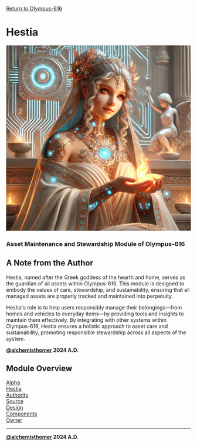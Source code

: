 [Return to Olympus-616](../olympus-616/README.md)

# Hestia
![hestia](./hestia.avatar.png)

### Asset Maintenance and Stewardship Module of Olympus-616

## A Note from the Author
Hestia, named after the Greek goddess of the hearth and home, serves as the guardian of all assets within Olympus-616. This module is designed to embody the values of care, stewardship, and sustainability, ensuring that all managed assets are properly tracked and maintained into perpetuity.

Hestia's role is to help users responsibly manage their belongings—from homes and vehicles to everyday items—by providing tools and insights to maintain them effectively. By integrating with other systems within Olympus-616, Hestia ensures a holistic approach to asset care and sustainability, promoting responsible stewardship across all aspects of the system.

****[@alchemisthomer](https://github.com/alchemisthomer)
2024 A.D.****

## Module Overview
[Alpha](../../README.md)  
[Hestia](README.md)  
[Authority](../zeus/zeus.components.md)  
[Source](hestia.source.md)  
[Design](hestia.design.md)  
[Components](hestia.components.md)  
[Owner](https://github.com/alchemisthomer)

***
**[@alchemisthomer](https://github.com/alchemisthomer)
2024 A.D.**